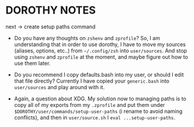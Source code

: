 # DOROTHY NOTES

next -> create setup paths command

- Do you have any thoughts on `zshenv` and `zprofile`?
    So, I am understanding that in order to use dorothy, I have to move
    my sources (aliases, options, etc..) from `~/.config/zsh` into `user/sources`.
    And stop using `zshenv` and `zprofile` at the moment, and maybe figure out
    how to use them later.

- Do you recommend I copy defaults.bash into my user, or should I edit that file directly?
    Currently I have copied your `generic.bash` into `user/sources` and play around with it.
    
- Again, a question about XDG.
    My solution now to managing paths is to copy all of my exports from my `.zprofile` and
    put them under `$DOROTHY/user/commands/setup-user-paths` (i rename to avoid naming conflicts),
    and then in `user/source.sh` I `eval ...setup-user-paths`.
